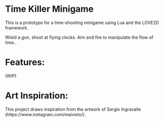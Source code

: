 # Time Killer Minigame
<p>This is a prototype for a time-shooting minigame using Lua and the LOVE2D framework.

<p>Wield a gun, shoot at flying clocks. Aim and fire to manipulate the flow of time..</p>

# **Features:**

<p>(WIP)</p>

# **Art Inspiration:**

<p>This project draws inspiration from the artwork of Sergio Ingravalle (https://www.instagram.com/maivisto/).</p>
